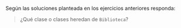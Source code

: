 Según las soluciones planteada en los ejercicios anteriores responda:

> ¿Qué clase o clases heredan de `Biblioteca`?